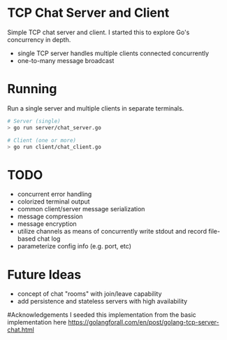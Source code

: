 # TCP Chat Server and Client
Simple TCP chat server and client.  I started this to explore Go's concurrency in depth.

- single TCP server handles multiple clients connected concurrently
- one-to-many message broadcast 

# Running
Run a single server and multiple clients in separate terminals.
```zsh
# Server (single)
> go run server/chat_server.go

# Client (one or more)
> go run client/chat_client.go
```

# TODO
- concurrent error handling
- colorized terminal output
- common client/server message serialization
- message compression
- message encryption
- utilize channels as means of concurrently write stdout and record file-based chat log
- parameterize config info (e.g. port, etc)

# Future Ideas
- concept of chat "rooms" with join/leave capability
- add persistence and stateless servers with high availability

#Acknowledgements
I seeded this implementation from the basic implementation here
 https://golangforall.com/en/post/golang-tcp-server-chat.html
